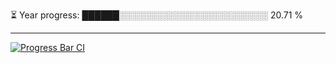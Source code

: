 
⏳ Year progress: ██████░░░░░░░░░░░░░░░░░░░░░░░░ 20.71 %

---

[![Progress Bar CI](https://github.com/thatoranzhevyy/thatoranzhevyy/actions/workflows/node.js.yml/badge.svg)](https://github.com/thatoranzhevyy/thatoranzhevyy/actions/workflows/node.js.yml)

